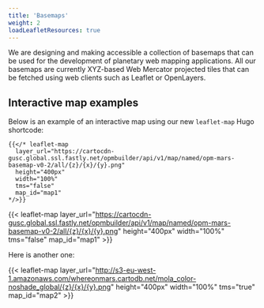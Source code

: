 ```yaml
---
title: 'Basemaps'
weight: 2
loadLeafletResources: true
---
```


We are designing and making accessible a collection of basemaps that can be used for the development of planetary web mapping applications. All our basemaps are currently XYZ-based Web Mercator projected tiles that can be fetched using web clients such as Leaflet or OpenLayers.

## Interactive map examples

Below is an example of an interactive map using our new `leaflet-map` Hugo shortcode:

```
{{</* leaflet-map
  layer_url="https://cartocdn-gusc.global.ssl.fastly.net/opmbuilder/api/v1/map/named/opm-mars-basemap-v0-2/all/{z}/{x}/{y}.png"
  height="400px"
  width="100%"
  tms="false"
  map_id="map1"
*/>}}
```

{{< leaflet-map layer_url="https://cartocdn-gusc.global.ssl.fastly.net/opmbuilder/api/v1/map/named/opm-mars-basemap-v0-2/all/{z}/{x}/{y}.png" height="400px" width="100%" tms="false" map_id="map1" >}}

Here is another one:

{{< leaflet-map layer_url="http://s3-eu-west-1.amazonaws.com/whereonmars.cartodb.net/mola_color-noshade_global/{z}/{x}/{y}.png" height="400px" width="100%" tms="true" map_id="map2" >}}
